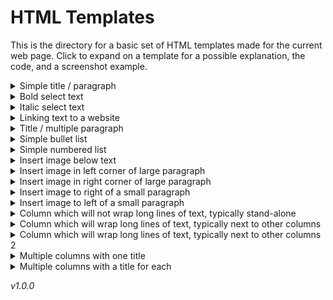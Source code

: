 # HTML Templates

This is the directory for a basic set of HTML templates made for the current web page. Click to expand on a template for a possible explanation, the code, and a screenshot example.

<details><summary>Simple title / paragraph</summary>

    <h2>Title</h2>
    <p>This is a sample paragraph.</p>

</details>

<details><summary>Bold select text</summary>
</details>

<details><summary>Italic select text</summary>
</details>

<details><summary>Linking text to a website</summary>
</details>

<details><summary>Title / multiple paragraph</summary>
</details>

<details><summary>Simple bullet list</summary>
</details>

<details><summary>Simple numbered list</summary>
</details>

<details><summary>Insert image below text</summary>
</details>

<details><summary>Insert image in left corner of large paragraph</summary>
</details>

<details><summary>Insert image in right corner of large paragraph</summary>
</details>

<details><summary>Insert image to right of a small paragraph</summary>
</details>

<details><summary>Insert image to left of a small paragraph</summary>
</details>

<details><summary>Column which will not wrap long lines of text, typically stand-alone</summary>
</details>

<details><summary>Column which will wrap long lines of text, typically next to other columns</summary>
</details>

<details><summary>Column which will wrap long lines of text, typically next to other columns 2</summary>
</details>

<details><summary>Multiple columns with one title</summary>
</details>

<details><summary>Multiple columns with a title for each</summary>
</details>

*v1.0.0*
